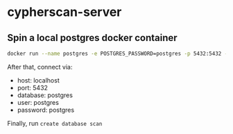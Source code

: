 # cypherscan-server

## Spin a local postgres docker container
```bash
docker run --name postgres -e POSTGRES_PASSWORD=postgres -p 5432:5432 -d postgres:10.6-alpine
```
After that, connect via:
- host: localhost
- port: 5432
- database: postgres
- user: postgres
- password: postgres

Finally, run `create database scan`
